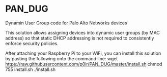 # PAN_DUG
Dynamin User Group code for Palo Alto Networks devices

This solution allows assigning devices into dynamic user groups (by MAC address) so that static DHCP addressing is not required to consistently enforce security policies.

After attaching your Raspberry Pi to your WiFi, you can install this solution by pasting the following onto the command line:
wget https://raw.githubusercontent.com/p0lr/PAN_DUG/master/install.sh
chmod 755 install.sh
./install.sh
